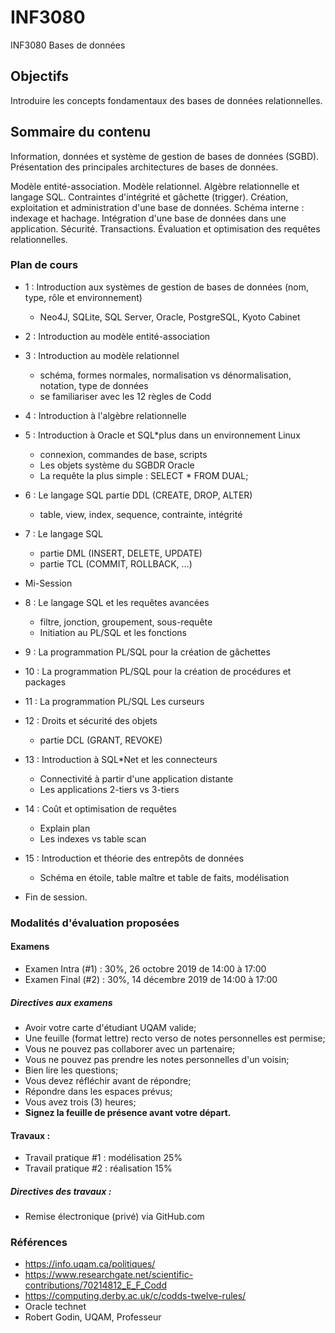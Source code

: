 # INF3080
INF3080 Bases de données

## Objectifs
Introduire les concepts fondamentaux des bases de données relationnelles.

## Sommaire du contenu
Information, données et système de gestion de bases de données (SGBD). Présentation des principales architectures de bases de données.

Modèle entité-association. Modèle relationnel. Algèbre relationnelle et langage SQL. Contraintes d'intégrité et gâchette (trigger). Création, exploitation et administration d'une base de données. Schéma interne : indexage et hachage. Intégration d'une base de données dans une application. Sécurité. Transactions. Évaluation et optimisation des requêtes relationnelles.

### Plan de cours
+  1 : Introduction aux systèmes de gestion de bases de données (nom, type, rôle et environnement)
   - Neo4J, SQLite, SQL Server, Oracle, PostgreSQL, Kyoto Cabinet
+  2 : Introduction au modèle entité-association
+  3 : Introduction au modèle relationnel
   - schéma, formes normales, normalisation vs dénormalisation, notation, type de données
   - se familiariser avec les 12 règles de Codd
+  4 : Introduction à l'algèbre relationnelle
+  5 : Introduction à Oracle et SQL*plus dans un environnement Linux
   - connexion, commandes de base, scripts
   - Les objets système du SGBDR Oracle
   - La requête la plus simple : SELECT * FROM DUAL;
+  6 : Le langage SQL partie DDL (CREATE, DROP, ALTER) 
   - table, view, index, sequence, contrainte, intégrité
+  7 : Le langage SQL
   - partie DML (INSERT, DELETE, UPDATE)
   - partie TCL (COMMIT, ROLLBACK, ...)
   
+ Mi-Session

+  8 : Le langage SQL et les requêtes avancées
   - filtre, jonction, groupement, sous-requête
   - Initiation au PL/SQL et les fonctions
+ 9 : La programmation PL/SQL pour la création de gâchettes
+ 10 : La programmation PL/SQL pour la création de procédures et packages
+ 11 : La programmation PL/SQL Les curseurs
+ 12 : Droits et sécurité des objets
  - partie DCL (GRANT, REVOKE)
+ 13 : Introduction à SQL*Net et les connecteurs
   - Connectivité à partir d'une application distante
   - Les applications 2-tiers vs 3-tiers
+ 14 : Coût et optimisation de requêtes
  - Explain plan
  - Les indexes vs table scan
+ 15 : Introduction et théorie des entrepôts de données
  - Schéma en étoile, table maître et table de faits, modélisation

+ Fin de session.

### Modalités d'évaluation proposées 

#### Examens
 + Examen Intra (#1) : 30%, 26 octobre 2019 de 14:00 à 17:00
 + Examen Final (#2) : 30%, 14 décembre 2019 de 14:00 à 17:00

##### Directives aux examens
 + Avoir votre carte d'étudiant UQAM valide;
 + Une feuille (format lettre) recto verso de notes personnelles est permise;
 + Vous ne pouvez pas collaborer avec un partenaire;
 + Vous ne pouvez pas prendre les notes personnelles d'un voisin;
 + Bien lire les questions;
 + Vous devez réfléchir avant de répondre;
 + Répondre dans les espaces prévus;
 + Vous avez trois (3) heures;
 + **Signez la feuille de présence avant votre départ.**
 
#### Travaux :
 + Travail pratique #1 : modélisation 25%
 + Travail pratique #2 : réalisation 15%
 
##### Directives des travaux :
 + Remise électronique (privé) via GitHub.com

### Références
 - https://info.uqam.ca/politiques/
 - https://www.researchgate.net/scientific-contributions/70214812_E_F_Codd
 - https://computing.derby.ac.uk/c/codds-twelve-rules/
 - Oracle technet
 - Robert Godin, UQAM, Professeur
